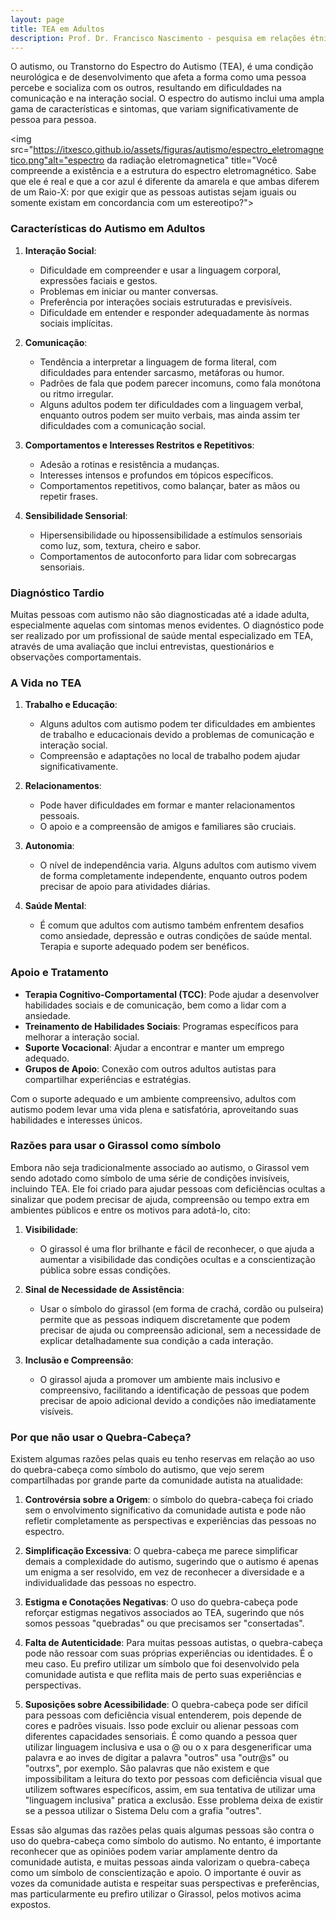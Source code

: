 ```yaml
---
layout: page
title: TEA em Adultos
description: Prof. Dr. Francisco Nascimento - pesquisa em relações étnico-raciais e afrofuturismo ensino de ciências e educação Histórias em Quadrinhos de Super-Heróis e Impacto Cultural no Ensino de Ciências no Ensino de Física Jogos de RPG e Educação e Ensino de Ciências e Ensino de Física
---
```


O autismo, ou Transtorno do Espectro do Autismo (TEA), é uma condição neurológica e de desenvolvimento que afeta a forma como uma pessoa percebe e socializa com os outros, resultando em dificuldades na comunicação e na interação social. O espectro do autismo inclui uma ampla gama de características e sintomas, que variam significativamente de pessoa para pessoa.

<img src="https://itxesco.github.io/assets/figuras/autismo/espectro_eletromagnetico.png"alt="espectro da radiação eletromagnetica" title="Você compreende a existência e a estrutura do espectro eletromagnético. Sabe que ele é real e que a cor azul é diferente da amarela e que ambas diferem de um Raio-X: por que exigir que as pessoas autistas sejam iguais ou somente existam em concordancia com um estereotipo?">

### Características do Autismo em Adultos

1. **Interação Social**:
   - Dificuldade em compreender e usar a linguagem corporal, expressões faciais e gestos.
   - Problemas em iniciar ou manter conversas.
   - Preferência por interações sociais estruturadas e previsíveis.
   - Dificuldade em entender e responder adequadamente às normas sociais implícitas.

2. **Comunicação**:
   - Tendência a interpretar a linguagem de forma literal, com dificuldades para entender sarcasmo, metáforas ou humor.
   - Padrões de fala que podem parecer incomuns, como fala monótona ou ritmo irregular.
   - Alguns adultos podem ter dificuldades com a linguagem verbal, enquanto outros podem ser muito verbais, mas ainda assim ter dificuldades com a comunicação social.

3. **Comportamentos e Interesses Restritos e Repetitivos**:
   - Adesão a rotinas e resistência a mudanças.
   - Interesses intensos e profundos em tópicos específicos.
   - Comportamentos repetitivos, como balançar, bater as mãos ou repetir frases.

4. **Sensibilidade Sensorial**:
   - Hipersensibilidade ou hipossensibilidade a estímulos sensoriais como luz, som, textura, cheiro e sabor.
   - Comportamentos de autoconforto para lidar com sobrecargas sensoriais.

### Diagnóstico Tardio

Muitas pessoas com autismo não são diagnosticadas até a idade adulta, especialmente aquelas com sintomas menos evidentes. O diagnóstico pode ser realizado por um profissional de saúde mental especializado em TEA, através de uma avaliação que inclui entrevistas, questionários e observações comportamentais.

### A Vida no TEA

1. **Trabalho e Educação**:
   - Alguns adultos com autismo podem ter dificuldades em ambientes de trabalho e educacionais devido a problemas de comunicação e interação social.
   - Compreensão e adaptações no local de trabalho podem ajudar significativamente.

2. **Relacionamentos**:
   - Pode haver dificuldades em formar e manter relacionamentos pessoais.
   - O apoio e a compreensão de amigos e familiares são cruciais.

3. **Autonomia**:
   - O nível de independência varia. Alguns adultos com autismo vivem de forma completamente independente, enquanto outros podem precisar de apoio para atividades diárias.

4. **Saúde Mental**:
   - É comum que adultos com autismo também enfrentem desafios como ansiedade, depressão e outras condições de saúde mental. Terapia e suporte adequado podem ser benéficos.

### Apoio e Tratamento

- **Terapia Cognitivo-Comportamental (TCC)**: Pode ajudar a desenvolver habilidades sociais e de comunicação, bem como a lidar com a ansiedade.
- **Treinamento de Habilidades Sociais**: Programas específicos para melhorar a interação social.
- **Suporte Vocacional**: Ajudar a encontrar e manter um emprego adequado.
- **Grupos de Apoio**: Conexão com outros adultos autistas para compartilhar experiências e estratégias.

Com o suporte adequado e um ambiente compreensivo, adultos com autismo podem levar uma vida plena e satisfatória, aproveitando suas habilidades e interesses únicos.


### Razões para usar o Girassol como símbolo

Embora não seja tradicionalmente associado ao autismo, o Girassol vem sendo adotado como símbolo de uma série de condições invisíveis, incluindo TEA. Ele foi criado para ajudar pessoas com deficiências ocultas a sinalizar que podem precisar de ajuda, compreensão ou tempo extra em ambientes públicos e entre os motivos para adotá-lo, cito:


1. **Visibilidade**:
   - O girassol é uma flor brilhante e fácil de reconhecer, o que ajuda a aumentar a visibilidade das condições ocultas e a conscientização pública sobre essas condições.

2. **Sinal de Necessidade de Assistência**:
   - Usar o símbolo do girassol (em forma de crachá, cordão ou pulseira) permite que as pessoas indiquem discretamente que podem precisar de ajuda ou compreensão adicional, sem a necessidade de explicar detalhadamente sua condição a cada interação.

3. **Inclusão e Compreensão**:
   - O girassol ajuda a promover um ambiente mais inclusivo e compreensivo, facilitando a identificação de pessoas que podem precisar de apoio adicional devido a condições não imediatamente visíveis.

### Por que não usar o Quebra-Cabeça?

Existem algumas razões pelas quais eu tenho reservas em relação ao uso do quebra-cabeça como símbolo do autismo, que vejo serem compartilhadas por grande parte da comunidade autista na atualidade:

1. **Controvérsia sobre a Origem**: o símbolo do quebra-cabeça foi criado sem o envolvimento significativo da comunidade autista e pode não refletir completamente as perspectivas e experiências das pessoas no espectro.

2. **Simplificação Excessiva**: O quebra-cabeça me parece simplificar demais a complexidade do autismo, sugerindo que o autismo é apenas um enigma a ser resolvido, em vez de reconhecer a diversidade e a individualidade das pessoas no espectro.

3. **Estigma e Conotações Negativas**: O uso do quebra-cabeça pode reforçar estigmas negativos associados ao TEA, sugerindo que nós somos pessoas "quebradas" ou que precisamos ser "consertadas".

4. **Falta de Autenticidade**: Para muitas pessoas autistas, o quebra-cabeça pode não ressoar com suas próprias experiências ou identidades. É o meu caso. Eu prefiro utilizar um símbolo que foi desenvolvido pela comunidade autista e que reflita mais de perto suas experiências e perspectivas.

5. **Suposições sobre Acessibilidade**: O quebra-cabeça pode ser difícil para pessoas com deficiência visual entenderem, pois depende de cores e padrões visuais. Isso pode excluir ou alienar pessoas com diferentes capacidades sensoriais. É como quando a pessoa quer utilizar linguagem inclusiva e usa o @ ou o x para desgenerificar uma palavra e ao inves de digitar a palavra "outros" usa "outr@s" ou "outrxs", por exemplo. São palavras que não existem e que impossibilitam a leitura do texto por pessoas com deficiência visual que utilizem softwares específicos, assim, em sua tentativa de utilizar uma "linguagem inclusiva" pratica a exclusão. Esse problema deixa de existir se a pessoa utilizar o Sistema Delu com a grafia "outres".

Essas são algumas das razões pelas quais algumas pessoas são contra o uso do quebra-cabeça como símbolo do autismo. No entanto, é importante reconhecer que as opiniões podem variar amplamente dentro da comunidade autista, e muitas pessoas ainda valorizam o quebra-cabeça como um símbolo de conscientização e apoio.
O importante é ouvir as vozes da comunidade autista e respeitar suas perspectivas e preferências, mas particularmente eu prefiro utilizar o Girassol, pelos motivos acima expostos.
